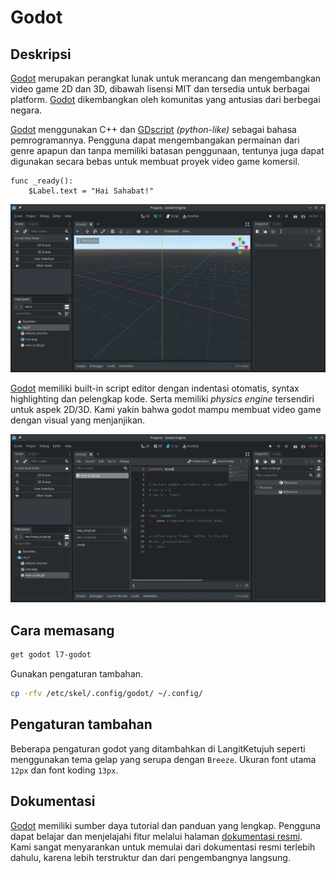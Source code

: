 # Godot

## Deskripsi

[Godot] merupakan perangkat lunak untuk merancang dan mengembangkan video game 2D dan 3D, dibawah lisensi MIT dan tersedia untuk berbagai platform. [Godot] dikembangkan oleh komunitas yang antusias dari berbegai negara.

[Godot] menggunakan C++ dan [GDscript] _(python-like)_ sebagai bahasa pemrogramannya. Pengguna dapat mengembangakan permainan dari genre apapun dan tanpa memiliki batasan penggunaan, tentunya juga dapat digunakan secara bebas untuk membuat proyek video game komersil.

```
func _ready():
    $Label.text = "Hai Sahabat!"
```

![Godot Game Engine LangitKetujuh OS](../../media/image/godot-langitketujuh-id-1.webp)

[Godot] memiliki built-in script editor dengan indentasi otomatis, syntax highlighting dan pelengkap kode. Serta memiliki _physics engine_ tersendiri untuk aspek 2D/3D. Kami yakin bahwa godot mampu membuat video game dengan visual yang menjanjikan.

![Godot Game Engine LangitKetujuh OS](../../media/image/godot-langitketujuh-id-2.webp)

## Cara memasang

```sh
get godot l7-godot
```

Gunakan pengaturan tambahan.

```sh
cp -rfv /etc/skel/.config/godot/ ~/.config/
```

## Pengaturan tambahan

Beberapa pengaturan godot yang ditambahkan di LangitKetujuh  seperti menggunakan tema gelap  yang serupa dengan `Breeze`. Ukuran font utama `12px` dan font koding `13px`.

## Dokumentasi

[Godot] memiliki sumber daya tutorial dan panduan yang lengkap. Pengguna dapat belajar dan menjelajahi fitur melalui halaman [dokumentasi resmi](https://docs.godotengine.org/). Kami sangat menyarankan untuk memulai dari dokumentasi resmi terlebih dahulu, karena lebih terstruktur dan dari pengembangnya langsung.

[Godot]:https://godotengine.org
[GDscript]:https://gdscript.com/
